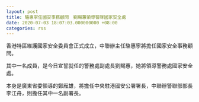 ```yaml
---
layout: post
title: 駱惠寧任國安事務顧問　劉賜蕙領導警隊國家安全處
date: 2020-07-03 18:07:03.000000000 +08:00
categories: rss
---
```


香港特區維護國家安全委員會正式成立，中聯辦主任駱惠寧將擔任國家安全事務顧問。

其中一名成員，是今日宣誓就任的警務處副處長劉賜蕙，她將領導警務處國家安全處。

本身是廣東省委領導的鄭雁雄，將擔任中央駐港國安公署署長，中聯辦警聯部部長李江舟，則擔任其中一名副署長。
